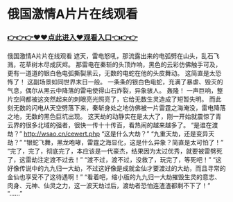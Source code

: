 # 俄国激情A片片在线观看

### <a href="https://https://github.com/lourv/hair/issues/1">👉👉👉♥♥点此进入♥观看入口👈👉👉</a>

俄国激情A片片在线观看
遮天，雷电怒吼，那流露出来的电弧劈在山头，乱石飞溅，花草树木尽成灰烬。
    那雷电在秦斩的头顶炸响，黑色的云彩仿佛触手可及，更有一道道的银白色电弧撕裂黑云，无数的电蛇在他的头皮舞动。
    这简直是太恐怖了！
    这副场景如同世界末日一般。
    一条条的银白色电蛇，充满了暴虐、毁灭的气息，偶尔从黑云中降落的雷电使得山石炸裂，异象骇人。
    轰隆！
    一声巨响，整片空间都被这突然起来的刺眼亮光照亮了，它给无数生灵造成了短暂失明。
    而此刻无数的闪电从天空劈落下来，秦斩身处之地仿佛被一片雷霆之海淹没，雷电降落之地，无数的黑色巨坑出现。
    这天劫的动静实在是太大了，刚一开始就震惊了青云界的很多北域的强者，很快一传十十传百，看热闹的越来越多了。
    “是谁在渡劫？”
    http://wsao.cn/cewert.php
    “这是什么大劫？”
    “九重天劫，还是变异天劫？”
    “银蛇飞舞，黑龙咆哮，雷霆之海显化，这是什么异象？简直是太可怕了！”
    “完了，完了，彻底完了，本应该是一代豪杰，结果因为太过优秀，就要被雷劈死了，这雷劫注定渡不过去！”
    “渡不过，渡不过，没救了，玩完了，等死吧！”
    “这好像传说中的九九归一大劫，不过这好像是成就金仙才要渡过的大劫，而且寻常的金仙也享受不了这待遇啊！”
    “看着吧，缩小版的九九归一大劫摧毁生灵的意志、肉身、元神、仙灵之力，这一波天劫过后，渡劫者恐怕连渣渣都剩不下了！”
    “……”
